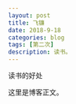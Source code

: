 ```yaml
---
layout: post
title: 飞镰
date: 2018-9-18
categories: blog
tags: [第二次]
description: 读书。
---
```

读书的好处

这里是博客正文。

